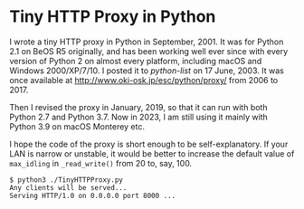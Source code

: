 # Tiny HTTP Proxy in Python

I wrote a tiny HTTP proxy in Python in September, 2001.  It was for
Python 2.1 on BeOS R5 originally, and has been working well ever since
with every version of Python 2 on almost every platform, including
macOS and Windows 2000/XP/7/10.  I posted it to _python-list_ on 17
June, 2003.  It was once available at
<http://www.oki-osk.jp/esc/python/proxy/> from 2006 to 2017.

Then I revised the proxy in January, 2019, so that it can run with
both Python 2.7 and Python 3.7.  Now in 2023, I am still using it
mainly with Python 3.9 on macOS Monterey etc.

I hope the code of the proxy is short enough to be self-explanatory.
If your LAN is narrow or unstable, it would be better to increase the
default value of `max_idling` in `_read_write()` from 20 to, say, 100.

```
$ python3 ./TinyHTTPProxy.py
Any clients will be served...
Serving HTTP/1.0 on 0.0.0.0 port 8000 ...

```

